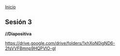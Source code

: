 <!-- No borrar o modificar -->
[Inicio](./index.md)

## Sesión 3 


<!-- Su documentación aquí -->















**//Diapositiva**

https://drive.google.com/drive/folders/1xhXoN0igND6-2fsVVFBmnp9HQPVlO-gI